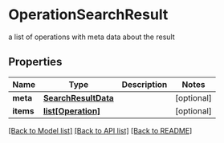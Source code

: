 # OperationSearchResult

a list of operations with meta data about the result
## Properties
Name | Type | Description | Notes
------------ | ------------- | ------------- | -------------
**meta** | [**SearchResultData**](SearchResultData.md) |  | [optional] 
**items** | [**list[Operation]**](Operation.md) |  | [optional] 

[[Back to Model list]](../README.md#documentation-for-models) [[Back to API list]](../README.md#documentation-for-api-endpoints) [[Back to README]](../README.md)


